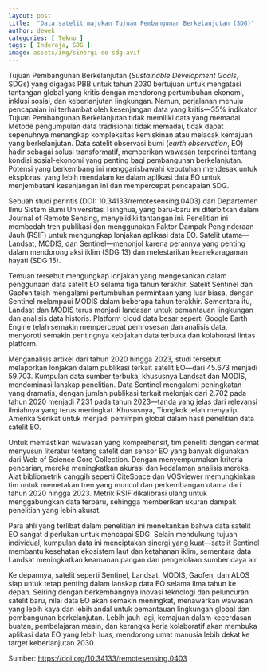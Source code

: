```yaml
---
layout: post
title:  "Data satelit majukan Tujuan Pembangunan Berkelanjutan (SDG)"
author: dewek
categories: [ Tekno ]
tags: [ Inderaja, SDG ]
image: assets/img/sinergi-eo-sdg.avif
---
```


Tujuan Pembangunan Berkelanjutan (_Sustainable Development Goals_, SDGs) yang digagas PBB untuk tahun 2030 bertujuan untuk mengatasi tantangan global yang kritis dengan mendorong pertumbuhan ekonomi, inklusi sosial, dan keberlanjutan lingkungan. Namun, perjalanan menuju pencapaian ini terhambat oleh kesenjangan data yang kritis—35% indikator Tujuan Pembangunan Berkelanjutan tidak memiliki data yang memadai. Metode pengumpulan data tradisional tidak memadai, tidak dapat sepenuhnya menangkap kompleksitas kemiskinan atau melacak kemajuan yang berkelanjutan. Data satelit observasi bumi (_earth observation_, EO) hadir sebagai solusi transformatif, memberikan wawasan terperinci tentang kondisi sosial-ekonomi yang penting bagi pembangunan berkelanjutan. Potensi yang berkembang ini menggarisbawahi kebutuhan mendesak untuk eksplorasi yang lebih mendalam ke dalam aplikasi data EO untuk menjembatani kesenjangan ini dan mempercepat pencapaian SDG.

Sebuah studi perintis (DOI: 10.34133/remotesensing.0403) dari Departemen Ilmu Sistem Bumi Universitas Tsinghua, yang baru-baru ini diterbitkan dalam Journal of Remote Sensing, menyelidiki tantangan ini. Penelitian ini membedah tren publikasi dan menggunakan Faktor Dampak Penginderaan Jauh (RSIF) untuk mengungkap lonjakan aplikasi data EO. Satelit utama—Landsat, MODIS, dan Sentinel—menonjol karena perannya yang penting dalam mendorong aksi iklim (SDG 13) dan melestarikan keanekaragaman hayati (SDG 15).

Temuan tersebut mengungkap lonjakan yang mengesankan dalam penggunaan data satelit EO selama tiga tahun terakhir. Satelit Sentinel dan Gaofen telah mengalami pertumbuhan permintaan yang luar biasa, dengan Sentinel melampaui MODIS dalam beberapa tahun terakhir. Sementara itu, Landsat dan MODIS terus menjadi landasan untuk pemantauan lingkungan dan analisis data historis. Platform cloud data besar seperti Google Earth Engine telah semakin mempercepat pemrosesan dan analisis data, menyoroti semakin pentingnya kebijakan data terbuka dan kolaborasi lintas platform.

Menganalisis artikel dari tahun 2020 hingga 2023, studi tersebut melaporkan lonjakan dalam publikasi terkait satelit EO—dari 45.673 menjadi 59.703. Kumpulan data sumber terbuka, khususnya Landsat dan MODIS, mendominasi lanskap penelitian. Data Sentinel mengalami peningkatan yang dramatis, dengan jumlah publikasi terkait melonjak dari 2.702 pada tahun 2020 menjadi 7.231 pada tahun 2023—tanda yang jelas dari relevansi ilmiahnya yang terus meningkat. Khususnya, Tiongkok telah menyalip Amerika Serikat untuk menjadi pemimpin global dalam hasil penelitian data satelit EO.

Untuk memastikan wawasan yang komprehensif, tim peneliti dengan cermat menyusun literatur tentang satelit dan sensor EO yang banyak digunakan dari Web of Science Core Collection. Dengan menyempurnakan kriteria pencarian, mereka meningkatkan akurasi dan kedalaman analisis mereka. Alat bibliometrik canggih seperti CiteSpace dan VOSviewer memungkinkan tim untuk memetakan tren yang muncul dan perkembangan utama dari tahun 2020 hingga 2023. Metrik RSIF dikalibrasi ulang untuk menggabungkan data terbaru, sehingga memberikan ukuran dampak penelitian yang lebih akurat.

Para ahli yang terlibat dalam penelitian ini menekankan bahwa data satelit EO sangat diperlukan untuk mencapai SDG. Selain mendukung tujuan individual, kumpulan data ini menciptakan sinergi yang kuat—satelit Sentinel membantu kesehatan ekosistem laut dan ketahanan iklim, sementara data Landsat meningkatkan keamanan pangan dan pengelolaan sumber daya air.

Ke depannya, satelit seperti Sentinel, Landsat, MODIS, Gaofen, dan ALOS siap untuk tetap penting dalam lanskap data EO selama lima tahun ke depan. Seiring dengan berkembangnya inovasi teknologi dan peluncuran satelit baru, nilai data EO akan semakin meningkat, menawarkan wawasan yang lebih kaya dan lebih andal untuk pemantauan lingkungan global dan pembangunan berkelanjutan. Lebih jauh lagi, kemajuan dalam kecerdasan buatan, pembelajaran mesin, dan kerangka kerja kolaboratif akan membuka aplikasi data EO yang lebih luas, mendorong umat manusia lebih dekat ke target keberlanjutan 2030.

Sumber: <https://doi.org/10.34133/remotesensing.0403>
